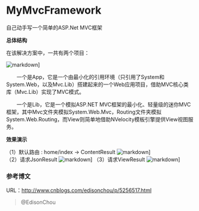 # MyMvcFramework
自己动手写一个简单的ASP.Net MVC框架

**总体结构**

在该解决方案中，一共有两个项目：

![markdown](https://images2015.cnblogs.com/blog/381412/201603/381412-20160309011644757-51819148.jpg)]
<br/>

　　一个是App，它是一个由最小化的引用环境（只引用了System和System.Web，以及Mvc.Lib）搭建起来的一个Web应用项目，借助MVC核心类库（Mvc.Lib）实现了MVC模式。

　　一个是Lib，它是一个模拟ASP.NET MVC框架的最小化、轻量级的迷你MVC框架，其中Mvc文件夹模拟System.Web.Mvc，Routing文件夹模拟System.Web.Routing，而View则简单地借助NVelocity模板引擎提供View视图服务。

**效果演示**

（1）默认路由 : home/index -> ContentResult
![markdown](https://images2015.cnblogs.com/blog/381412/201603/381412-20160309021321163-1990046935.jpg)]<br/>
（2）请求JsonResult
![markdown](https://images2015.cnblogs.com/blog/381412/201603/381412-20160309021432288-1843050114.jpg)]
（3）请求ViewResult
![markdown](https://images2015.cnblogs.com/blog/381412/201603/381412-20160309021723835-136890602.jpg)]


### 参考博文

URL：<http://www.cnblogs.com/edisonchou/p/5256517.html>

> @EdisonChou
